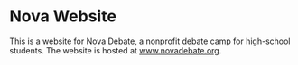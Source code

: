 # Nova Website

This is a website for Nova Debate, a nonprofit debate camp for high-school students. The website is hosted at www.novadebate.org.
